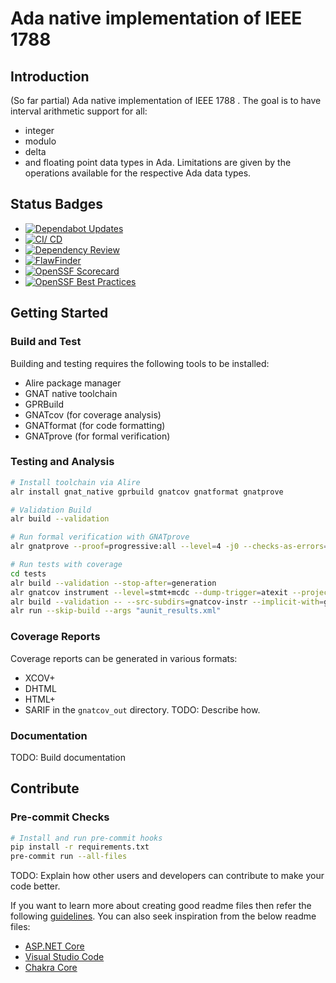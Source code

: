 # Ada native implementation of IEEE 1788

## Introduction

(So far partial) Ada native implementation of IEEE 1788 .
The goal is to have interval arithmetic support for all:

* integer
* modulo
* delta
* and floating point
data types in Ada.
Limitations are given by the operations available for the respective Ada data types.

## Status Badges

* [![Dependabot Updates][dependabot-badge]][dependabot-url]
* [![CI/ CD][cicd-badge]][cicd-url]
* [![Dependency Review][dep-review-badge]][dep-review-url]
* [![FlawFinder][flawfinder-badge]][flawfinder-url]
* [![OpenSSF Scorecard][scorecard-badge]][scorecard-url]
* [![OpenSSF Best Practices][best-practices-badge]][best-practices-url]

[dependabot-badge]: https://github.com/torsknod2/ieee1788-ada/actions/workflows/dependabot/dependabot-updates/badge.svg
[dependabot-url]: https://github.com/torsknod2/ieee1788-ada/actions/workflows/dependabot/dependabot-updates
[cicd-badge]: https://github.com/torsknod2/ieee1788-ada/actions/workflows/cicd.yaml/badge.svg
[cicd-url]: https://github.com/torsknod2/ieee1788-ada/actions/workflows/cicd.yaml
[dep-review-badge]: https://github.com/torsknod2/ieee1788-ada/actions/workflows/dependency-review.yml/badge.svg
[dep-review-url]: https://github.com/torsknod2/ieee1788-ada/actions/workflows/dependency-review.yml
[flawfinder-badge]: https://github.com/torsknod2/ieee1788-ada/actions/workflows/flawfinder.yml/badge.svg
[flawfinder-url]: https://github.com/torsknod2/ieee1788-ada/actions/workflows/flawfinder.yml
[scorecard-badge]: https://api.scorecard.dev/projects/github.com/torsknod2/ieee1788-ada/badge
[scorecard-url]: https://scorecard.dev/viewer/?uri=github.com/torsknod2/ieee1788-ada
[best-practices-badge]: https://bestpractices.coreinfrastructure.org/projects/10022/badge
[best-practices-url]: https://bestpractices.coreinfrastructure.org/projects/10022

## Getting Started

### Build and Test

Building and testing requires the following tools to be installed:

* Alire package manager
* GNAT native toolchain
* GPRBuild
* GNATcov (for coverage analysis)
* GNATformat (for code formatting)
* GNATprove (for formal verification)

### Testing and Analysis

```bash
# Install toolchain via Alire
alr install gnat_native gprbuild gnatcov gnatformat gnatprove

# Validation Build
alr build --validation

# Run formal verification with GNATprove
alr gnatprove --proof=progressive:all --level=4 -j0 --checks-as-errors=on --warnings=error

# Run tests with coverage
cd tests
alr build --validation --stop-after=generation
alr gnatcov instrument --level=stmt+mcdc --dump-trigger=atexit --projects=../ieee1788.gpr
alr build --validation -- --src-subdirs=gnatcov-instr --implicit-with=gnatcov_rts_full
alr run --skip-build --args "aunit_results.xml"
```

### Coverage Reports

Coverage reports can be generated in various formats:

* XCOV+
* DHTML
* HTML+
* SARIF
in the `gnatcov_out` directory.
TODO: Describe how.

### Documentation

TODO: Build documentation

## Contribute

### Pre-commit Checks

```bash
# Install and run pre-commit hooks
pip install -r requirements.txt
pre-commit run --all-files
```

TODO: Explain how other users and developers can contribute to make your code better.

If you want to learn more about creating good readme files then refer the following
[guidelines](https://docs.microsoft.com/en-us/azure/devops/repos/git/create-a-readme?view=azure-devops).
You can also seek inspiration from the below readme files:

* [ASP.NET Core](https://github.com/aspnet/Home)
* [Visual Studio Code](https://github.com/Microsoft/vscode)
* [Chakra Core](https://github.com/Microsoft/ChakraCore)

